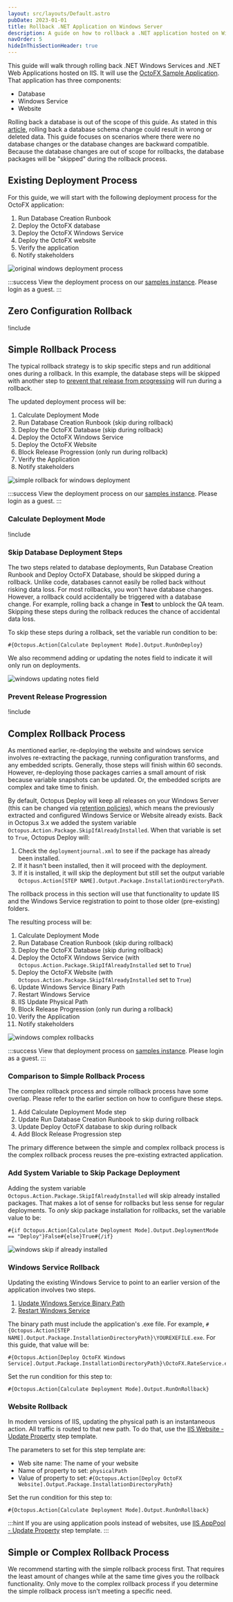 ```yaml
---
layout: src/layouts/Default.astro
pubDate: 2023-01-01
title: Rollback .NET Application on Windows Server
description: A guide on how to rollback a .NET application hosted on Windows Servers.
navOrder: 5
hideInThisSectionHeader: true
---
```


This guide will walk through rolling back .NET Windows Services and .NET Web Applications hosted on IIS.  It will use the [OctoFX Sample Application](https://github.com/OctopusSamples/OctoFX).  That application has three components:

- Database
- Windows Service
- Website

Rolling back a database is out of the scope of this guide.  As stated in this [article](https://octopus.com/blog/database-rollbacks-pitfalls), rolling back a database schema change could result in wrong or deleted data.  This guide focuses on scenarios where there were no database changes or the database changes are backward compatible.  Because the database changes are out of scope for rollbacks, the database packages will be "skipped" during the rollback process.

## Existing Deployment Process

For this guide, we will start with the following deployment process for the OctoFX application:

1. Run Database Creation Runbook
1. Deploy the OctoFX database
1. Deploy the OctoFX Windows Service
1. Deploy the OctoFX website
1. Verify the application
1. Notify stakeholders

![original windows deployment process](images/original-windows-deployment-process.png)

:::success
View the deployment process on our [samples instance](https://samples.octopus.app/app#/Spaces-762/projects/01-octofx-original/deployments/process).  Please login as a guest.
:::

## Zero Configuration Rollback
!include <zero-configuration-rollback>

## Simple Rollback Process

The typical rollback strategy is to skip specific steps and run additional ones during a rollback.  In this example, the database steps will be skipped with another step to [prevent that release from progressing](/docs/releases/prevent-release-progression.md) will run during a rollback.

The updated deployment process will be:

1. Calculate Deployment Mode
1. Run Database Creation Runbook (skip during rollback)
1. Deploy the OctoFX Database (skip during rollback)
1. Deploy the OctoFX Windows Service
1. Deploy the OctoFX Website
1. Block Release Progression (only run during rollback)
1. Verify the Application
1. Notify stakeholders

![simple rollback for windows deployment](images/windows-simple-rollback-process.png)

:::success
View the deployment process on our [samples instance](https://samples.octopus.app/app#/Spaces-762/projects/02-octofx-simple-rollback/deployments/process).  Please login as a guest.
:::

### Calculate Deployment Mode

!include <calculate-deployment-mode>

### Skip Database Deployment Steps

The two steps related to database deployments, Run Database Creation Runbook and Deploy OctoFX Database, should be skipped during a rollback.  Unlike code, databases cannot easily be rolled back without risking data loss.  For most rollbacks, you won't have database changes.  However, a rollback could accidentally be triggered with a database change.  For example, rolling back a change in **Test** to unblock the QA team.   Skipping these steps during the rollback reduces the chance of accidental data loss.  

To skip these steps during a rollback, set the variable run condition to be:

```text
#{Octopus.Action[Calculate Deployment Mode].Output.RunOnDeploy}
```

We also recommend adding or updating the notes field to indicate it will only run on deployments.

![windows updating notes field](images/windows-updating-notes-field.png)

### Prevent Release Progression

!include <prevent-release-progression>

## Complex Rollback Process

As mentioned earlier, re-deploying the website and windows service involves re-extracting the package, running configuration transforms, and any embedded scripts.  Generally, those steps will finish within 60 seconds.  However, re-deploying those packages carries a small amount of risk because variable snapshots can be updated.  Or, the embedded scripts are complex and take time to finish.  

By default, Octopus Deploy will keep all releases on your Windows Server (this can be changed via [retention policies](/docs/administration/retention-policies/index.md)), which means the previously extracted and configured Windows Service or Website already exists.  Back in Octopus 3.x we added the system variable `Octopus.Action.Package.SkipIfAlreadyInstalled`.  When that variable is set to `True`, Octopus Deploy will:

1. Check the `deploymentjournal.xml` to see if the package has already been installed.
2. If it hasn't been installed, then it will proceed with the deployment.
3. If it is installed, it will skip the deployment but still set the output variable `Octopus.Action[STEP NAME].Output.Package.InstallationDirectoryPath`.

The rollback process in this section will use that functionality to update IIS and the Windows Service registration to point to those older (pre-existing) folders.

The resulting process will be:

1. Calculate Deployment Mode
1. Run Database Creation Runbook (skip during rollback)
1. Deploy the OctoFX Database (skip during rollback)
1. Deploy the OctoFX Windows Service (with `Octopus.Action.Package.SkipIfAlreadyInstalled` set to `True`)
1. Deploy the OctoFX Website  (with `Octopus.Action.Package.SkipIfAlreadyInstalled` set to `True`)
1. Update Windows Service Binary Path
1. Restart Windows Service
1. IIS Update Physical Path
1. Block Release Progression (only run during a rollback)
1. Verify the Application
1. Notify stakeholders

![windows complex rollbacks](images/windows-complex-rollbacks.png)

:::success
View that deployment process on [samples instance](https://samples.octopus.app/app#/Spaces-762/projects/03-octofx-complex-rollback/deployments/process).  Please login as a guest.
:::

### Comparison to Simple Rollback Process

The complex rollback process and simple rollback process have some overlap.  Please refer to the earlier section on how to configure these steps.

1. Add Calculate Deployment Mode step
1. Update Run Database Creation Runbook to skip during rollback
1. Update Deploy OctoFX database to skip during rollback
1. Add Block Release Progression step

The primary difference between the simple and complex rollback process is the complex rollback process reuses the pre-existing extracted application.

### Add System Variable to Skip Package Deployment

Adding the system variable `Octopus.Action.Package.SkipIfAlreadyInstalled` will skip already installed packages.  That makes a lot of sense for rollbacks but less sense for regular deployments.  To _only_ skip package installation for rollbacks, set the variable value to be:

```text
#{if Octopus.Action[Calculate Deployment Mode].Output.DeploymentMode == "Deploy"}False#{else}True#{/if}
```

![windows skip if already installed](images/windows-skip-if-already-installed.png)

### Windows Service Rollback

Updating the existing Windows Service to point to an earlier version of the application involves two steps.

1. [Update Windows Service Binary Path](https://library.octopus.com/step-templates/b6860fcf-9dee-48a0-afac-85e2098df692/actiontemplate-windows-service-change-binary-path)
1. [Restart Windows Service](https://library.octopus.com/step-templates/d1df734a-c0da-4022-9e70-8e1931b083da/actiontemplate-windows-service-restart)

The binary path must include the application's .exe file.  For example, `#{Octopus.Action[STEP NAME].Output.Package.InstallationDirectoryPath}\YOUREXEFILE.exe`. For this guide, that value will be:

```text
#{Octopus.Action[Deploy OctoFX Windows Service].Output.Package.InstallationDirectoryPath}\OctoFX.RateService.exe
```

Set the run condition for this step to:

```text
#{Octopus.Action[Calculate Deployment Mode].Output.RunOnRollback}
```

### Website Rollback

In modern versions of IIS, updating the physical path is an instantaneous action.  All traffic is routed to that new path.  To do that, use the [IIS Website - Update Property](https://library.octopus.com/step-templates/34118a0e-f872-435a-8522-d3c7f8515cb8/actiontemplate-iis-website-update-property) step template. 

The parameters to set for this step template are:
- Web site name: The name of your website
- Name of property to set: `physicalPath`
- Value of property to set: `#{Octopus.Action[Deploy OctoFX Website].Output.Package.InstallationDirectoryPath}`

Set the run condition for this step to:

```text
#{Octopus.Action[Calculate Deployment Mode].Output.RunOnRollback}
```

:::hint
If you are using application pools instead of websites, use [IIS AppPool - Update Property](https://library.octopus.com/step-templates/183c1676-cb8e-44e8-a348-bbcb2b77536e/actiontemplate-iis-apppool-update-property) step template.
:::

## Simple or Complex Rollback Process

We recommend starting with the simple rollback process first.  That requires the least amount of changes while at the same time gives you the rollback functionality.  Only move to the complex rollback process if you determine the simple rollback process isn't meeting a specific need.